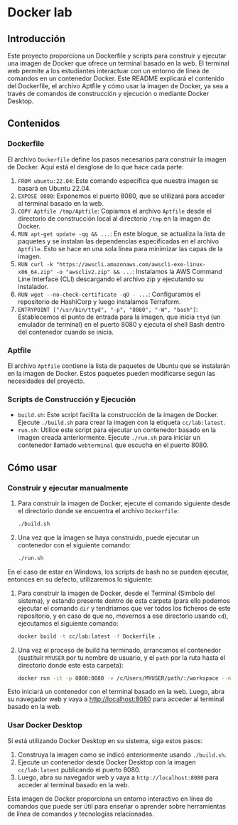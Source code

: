 # Docker lab
## Introducción
Este proyecto proporciona un Dockerfile y scripts para construir y ejecutar una imagen de Docker que ofrece un terminal basado en la web. El terminal web permite a los estudiantes interactuar con un entorno de línea de comandos en un contenedor Docker. Este README explicará el contenido del Dockerfile, el archivo Aptfile y cómo usar la imagen de Docker, ya sea a través de comandos de construcción y ejecución o mediante Docker Desktop.

## Contenidos
### Dockerfile
El archivo `Dockerfile` define los pasos necesarios para construir la imagen de Docker. Aquí está el desglose de lo que hace cada parte:

1. `FROM ubuntu:22.04`: Este comando especifica que nuestra imagen se basará en Ubuntu 22.04.
2. `EXPOSE 8080`: Exponemos el puerto 8080, que se utilizará para acceder al terminal basado en la web.
3. `COPY Aptfile /tmp/Aptfile`: Copiamos el archivo `Aptfile` desde el directorio de construcción local al directorio `/tmp` en la imagen de Docker.
4. `RUN apt-get update -qq && ...`: En este bloque, se actualiza la lista de paquetes y se instalan las dependencias especificadas en el archivo `Aptfile`. Esto se hace en una sola línea para minimizar las capas de la imagen.
5. `RUN curl -k "https://awscli.amazonaws.com/awscli-exe-linux-x86_64.zip" -o "awscliv2.zip" && ...`: Instalamos la AWS Command Line Interface (CLI) descargando el archivo zip y ejecutando su instalador.
6. `RUN wget --no-check-certificate -qO - ...`: Configuramos el repositorio de HashiCorp y luego instalamos Terraform.
7. `ENTRYPOINT ["/usr/bin/ttyd", "-p", "8080", "-W", "bash"]`: Establecemos el punto de entrada para la imagen, que inicia `ttyd` (un emulador de terminal) en el puerto 8080 y ejecuta el shell Bash dentro del contenedor cuando se inicia.

### Aptfile
El archivo `Aptfile` contiene la lista de paquetes de Ubuntu que se instalarán en la imagen de Docker. Estos paquetes pueden modificarse según las necesidades del proyecto.

### Scripts de Construcción y Ejecución
- `build.sh`: Este script facilita la construcción de la imagen de Docker. Ejecute `./build.sh` para crear la imagen con la etiqueta `cc/lab:latest`.
- `run.sh`: Utilice este script para ejecutar un contenedor basado en la imagen creada anteriormente. Ejecute `./run.sh` para iniciar un contenedor llamado `webterminal` que escucha en el puerto 8080.

## Cómo usar
### Construir y ejecutar manualmente
1. Para construir la imagen de Docker, ejecute el comando siguiente desde el directorio donde se encuentra el archivo `Dockerfile`:

    ```bash
    ./build.sh
    ```

2. Una vez que la imagen se haya construido, puede ejecutar un contenedor con el siguiente comando:

   ```bash
   ./run.sh
   ```

En el caso de estar en Windows, los scripts de bash no se pueden ejecutar, entonces en su defecto, utilizaremos lo siguiente:
1. Para construir la imagen de Docker, desde el Terminal (Simbolo del sistema), y estando presente dentro de esta carpeta (para ello podemos ejecutar el comando `dir` y tendriamos que ver todos los ficheros de este repositorio, y en caso de que no, movernos a ese directorio usando `cd`), ejecutamos el siguiente comando:

   ```bash
   docker build -t cc/lab:latest -f Dockerfile .
   ```

2. Una vez el proceso de build ha terminado, arrancamos el contenedor (sustituir `MYUSER` por tu nombre de usuario, y el `path` por la ruta hasta el directorio donde este esta carpeta):

   ```bash
   docker run -it -p 8080:8080 -v /c/Users/MYUSER/path/:/workspace --name webterminal cc/lab:latest
   ```

Esto iniciará un contenedor con el terminal basado en la web. Luego, abra su navegador web y vaya a [http://localhost:8080](http://localhost:8080) para acceder al terminal basado en la web.

### Usar Docker Desktop
Si está utilizando Docker Desktop en su sistema, siga estos pasos:

1. Construya la imagen como se indicó anteriormente usando `./build.sh`.
2. Ejecute un contenedor desde Docker Desktop con la imagen `cc/lab:latest` publicando el puerto 8080.
3. Luego, abra su navegador web y vaya a `http://localhost:8080` para acceder al terminal basado en la web.

Esta imagen de Docker proporciona un entorno interactivo en línea de comandos que puede ser útil para enseñar o aprender sobre herramientas de línea de comandos y tecnologías relacionadas.
